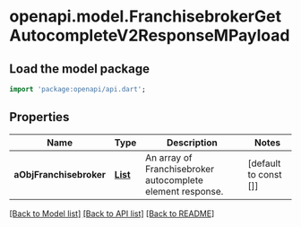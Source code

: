 # openapi.model.FranchisebrokerGetAutocompleteV2ResponseMPayload

## Load the model package
```dart
import 'package:openapi/api.dart';
```

## Properties
Name | Type | Description | Notes
------------ | ------------- | ------------- | -------------
**aObjFranchisebroker** | [**List<FranchisebrokerAutocompleteElementResponse>**](FranchisebrokerAutocompleteElementResponse.md) | An array of Franchisebroker autocomplete element response. | [default to const []]

[[Back to Model list]](../README.md#documentation-for-models) [[Back to API list]](../README.md#documentation-for-api-endpoints) [[Back to README]](../README.md)


